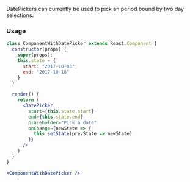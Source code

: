 DatePickers can currently be used to pick an period bound by two day selections.

### Usage

```jsx
class ComponentWithDatePicker extends React.Component {
  constructor(props) {
    super(props);
    this.state = {
      start: "2017-10-03",
      end: "2017-10-18"
    }
  }

  render() {
    return (
      <DatePicker
        start={this.state.start}
        end={this.state.end}
        placeholder="Pick a date"
        onChange={newState => {
          this.setState(prevState => newState)
        }}
      />
    )
  }
}

<ComponentWithDatePicker />
```